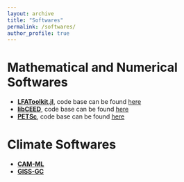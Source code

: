 ```yaml
---
layout: archive
title: "Softwares"
permalink: /softwares/
author_profile: true
---
```


Mathematical and Numerical Softwares
======
* [**LFAToolkit.jl**](https://jeremylt.github.io/LFAToolkit.jl/stable/), code base can be found [here](https://github.com/jeremylt/LFAToolkit.jl) 
* [**libCEED**](https://ceed.exascaleproject.org/libceed/), code base can be found [here](https://github.com/CEED/libCEED)
* [**PETSc**](https://petsc.org/release/), code base can be found [here](https://github.com/petsc/petsc)

Climate Softwares
======
* [**CAM-ML**](https://github.com/m2lines/convection-parameterization-in-CAM)
* [**GISS-GC**](https://github.com/fetch4/GISS-GC)
